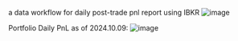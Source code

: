 a data workflow for daily post-trade pnl report using IBKR
![image](https://github.com/user-attachments/assets/bd9fd484-e51b-40c6-9569-56b384e7a95f)






Portfolio Daily PnL as of 2024.10.09:
![image](https://github.com/user-attachments/assets/28c0ab18-b59e-437b-8fac-c81b667fb38c)




























